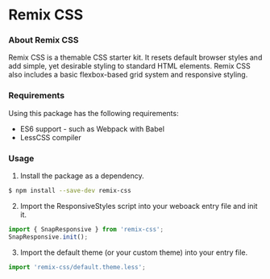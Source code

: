 # Remix CSS

### About Remix CSS
Remix CSS is a themable CSS starter kit. It resets default browser styles and add simple, yet desirable styling to standard HTML elements. Remix CSS also includes a basic flexbox-based grid system and responsive styling.

### Requirements
Using this package has the following requirements:
* ES6 support - such as Webpack with Babel
* LessCSS compiler

### Usage

1. Install the package as a dependency.
```bash
$ npm install --save-dev remix-css
```

2. Import the ResponsiveStyles script into your weboack entry file and init it.
```js
import { SnapResponsive } from 'remix-css';
SnapResponsive.init();
```

3. Import the default theme (or your custom theme) into your entry file.
```js
import 'remix-css/default.theme.less';
```
